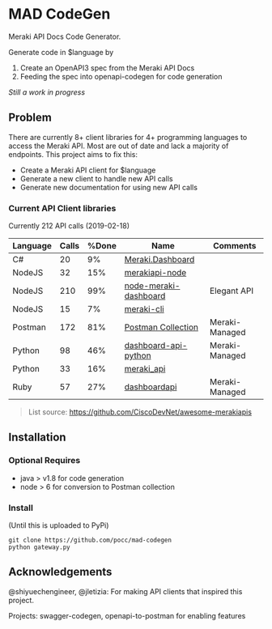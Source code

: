 # MAD CodeGen
Meraki API Docs Code Generator. 

Generate code in $language by 
1. Create an OpenAPI3 spec from the Meraki API Docs
2. Feeding the spec into openapi-codegen for code generation

*Still a work in progress*

## Problem
There are currently 8+ client libraries for 4+ programming languages to
access the Meraki API. Most are out of date and lack a majority of endpoints. 
This project aims to fix this: 

* Create a Meraki API client for $language
* Generate a new client to handle new API calls
* Generate new documentation for using new API calls

### Current API Client libraries
Currently 212 API calls (2019-02-18)

| Language | Calls | %Done | Name                                                                                                   | Comments       |
|----------|-------|-------|--------------------------------------------------------------------------------------------------------|----------------|
| C#       | 20    | 9%    | [Meraki.Dashboard](https://github.com/DimensionDataCBUSydney/Meraki.Dashboard)                         |                |
| NodeJS   | 32    | 15%   | [merakiapi-node](https://github.com/mchenetz/merakiapi-node)                                           |                |
| NodeJS   | 210   | 99%   | [node-meraki-dashboard](https://github.com/tejashah88/node-meraki-dashboard)                           | Elegant API    |
| NodeJS   | 15    | 7%    | [meraki-cli](https://github.com/CumberlandGroup/meraki-cli)                                            |                |
| Postman  | 172   | 81%   | [Postman Collection](https://documenter.getpostman.com/view/897512/meraki-dashboard-api/2To9xm) | Meraki-Managed |
| Python   | 98    | 46%   | [dashboard-api-python](https://github.com/meraki/dashboard-api-python)                                 | Meraki-Managed |
| Python   | 33    | 16%   | [meraki_api](https://github.com/guzmonne/meraki_api/tree/master/meraki_api)                            |                |
| Ruby     | 57    | 27%   | [dashboardapi](https://github.com/jletizia/dashboardapi)                                               | Meraki-Managed |

> List source: https://github.com/CiscoDevNet/awesome-merakiapis

## Installation
### Optional Requires
* java > v1.8 for code generation
* node > 6 for conversion to Postman collection

### Install
(Until this is uploaded to PyPi)
```
git clone https://github.com/pocc/mad-codegen
python gateway.py
```

## Acknowledgements
@shiyuechengineer, @jletizia: For making API clients that inspired this project.
 
Projects: swagger-codegen, openapi-to-postman for enabling features 